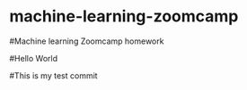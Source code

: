 # machine-learning-zoomcamp
#Machine learning Zoomcamp homework

#Hello World

#This is my test commit